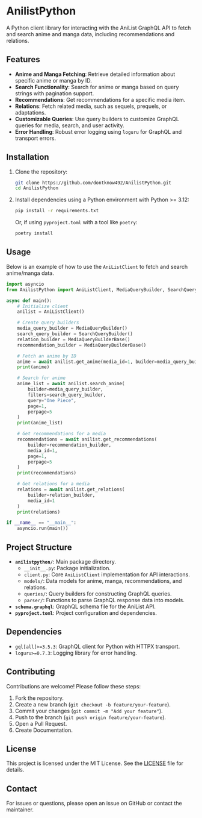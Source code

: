 # AnilistPython

A Python client library for interacting with the AniList GraphQL API to fetch and search anime and manga data, including recommendations and relations.

## Features

- **Anime and Manga Fetching**: Retrieve detailed information about specific anime or manga by ID.
- **Search Functionality**: Search for anime or manga based on query strings with pagination support.
- **Recommendations**: Get recommendations for a specific media item.
- **Relations**: Fetch related media, such as sequels, prequels, or adaptations.
- **Customizable Queries**: Use query builders to customize GraphQL queries for media, search, and user activity.
- **Error Handling**: Robust error logging using `loguru` for GraphQL and transport errors.

## Installation

1. Clone the repository:
   ```bash
   git clone https://github.com/dontknow492/AnilistPython.git
   cd AnilistPython
   ```

2. Install dependencies using a Python environment with Python >= 3.12:
   ```bash
   pip install -r requirements.txt
   ```

   Or, if using `pyproject.toml` with a tool like `poetry`:
   ```bash
   poetry install
   ```

## Usage

Below is an example of how to use the `AniListClient` to fetch and search anime/manga data.

```python
import asyncio
from AnilistPython import AniListClient, MediaQueryBuilder, SearchQueryBuilder, MediaQueryBuilderBase

async def main():
    # Initialize client
    anilist = AniListClient()

    # Create query builders
    media_query_builder = MediaQueryBuilder()
    search_query_builder = SearchQueryBuilder()
    relation_builder = MediaQueryBuilderBase()
    recommendation_builder = MediaQueryBuilderBase()

    # Fetch an anime by ID
    anime = await anilist.get_anime(media_id=1, builder=media_query_builder)
    print(anime)

    # Search for anime
    anime_list = await anilist.search_anime(
        builder=media_query_builder,
        filters=search_query_builder,
        query="One Piece",
        page=1,
        perpage=5
    )
    print(anime_list)

    # Get recommendations for a media
    recommendations = await anilist.get_recommendations(
        builder=recommendation_builder,
        media_id=1,
        page=1,
        perpage=5
    )
    print(recommendations)

    # Get relations for a media
    relations = await anilist.get_relations(
        builder=relation_builder,
        media_id=1
    )
    print(relations)

if __name__ == "__main__":
    asyncio.run(main())
```

## Project Structure

- **`anilistpython/`**: Main package directory.
  - `__init__.py`: Package initialization.
  - `client.py`: Core `AniListClient` implementation for API interactions.
  - `models/`: Data models for anime, manga, recommendations, and relations.
  - `queries/`: Query builders for constructing GraphQL queries.
  - `parser/`: Functions to parse GraphQL response data into models.
- **`schema.graphql`**: GraphQL schema file for the AniList API.
- **`pyproject.toml`**: Project configuration and dependencies.

## Dependencies

- `gql[all]>=3.5.3`: GraphQL client for Python with HTTPX transport.
- `loguru>=0.7.3`: Logging library for error handling.

## Contributing

Contributions are welcome! Please follow these steps:

1. Fork the repository.
2. Create a new branch (`git checkout -b feature/your-feature`).
3. Commit your changes (`git commit -m "Add your feature"`).
4. Push to the branch (`git push origin feature/your-feature`).
5. Open a Pull Request.
6. Create Documentation.

## License

This project is licensed under the MIT License. See the [LICENSE](LICENSE) file for details.

## Contact

For issues or questions, please open an issue on GitHub or contact the maintainer.